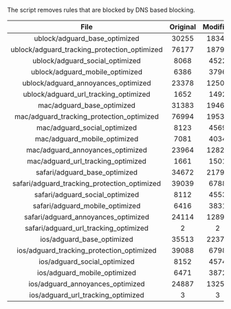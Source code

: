 The script removes rules that are blocked by DNS based blocking.


| File | Original | Modified |
|:----:|:-----:|:-----:|
| ublock/adguard_base_optimized | 30255 | 18342 |
| ublock/adguard_tracking_protection_optimized | 76177 | 18791 |
| ublock/adguard_social_optimized | 8068 | 4522 |
| ublock/adguard_mobile_optimized | 6386 | 3796 |
| ublock/adguard_annoyances_optimized | 23378 | 12500 |
| ublock/adguard_url_tracking_optimized | 1652 | 1492 |
| mac/adguard_base_optimized | 31383 | 19469 |
| mac/adguard_tracking_protection_optimized | 76994 | 19539 |
| mac/adguard_social_optimized | 8123 | 4569 |
| mac/adguard_mobile_optimized | 7081 | 4034 |
| mac/adguard_annoyances_optimized | 23964 | 12821 |
| mac/adguard_url_tracking_optimized | 1661 | 1501 |
| safari/adguard_base_optimized | 34672 | 21795 |
| safari/adguard_tracking_protection_optimized | 39039 | 6788 |
| safari/adguard_social_optimized | 8112 | 4553 |
| safari/adguard_mobile_optimized | 6416 | 3831 |
| safari/adguard_annoyances_optimized | 24114 | 12893 |
| safari/adguard_url_tracking_optimized | 2 | 2 |
| ios/adguard_base_optimized | 35513 | 22373 |
| ios/adguard_tracking_protection_optimized | 39088 | 6798 |
| ios/adguard_social_optimized | 8152 | 4574 |
| ios/adguard_mobile_optimized | 6471 | 3872 |
| ios/adguard_annoyances_optimized | 24887 | 13256 |
| ios/adguard_url_tracking_optimized | 3 | 3 |